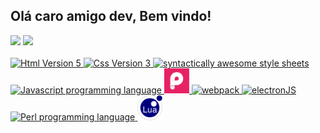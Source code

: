 ## Olá caro amigo dev, Bem vindo!

<div>  
  <img  src="https://github-readme-stats.vercel.app/api?username=ariDevelops&show_icons=true&theme=holi&include_all_commits=true&count_private=true"/>
  <img src="https://github-readme-stats.vercel.app/api/top-langs/?username=ariDevelops&layout=compact&langs_count=3&theme=holi"/>
</div>
<br

<p align="center">
  <a href="https://skillicons.dev">
      <!--      <img src="https://icongr.am/devicon/linux-original.svg?size=40&color=000000"> -->
    <img src="https://icongr.am/devicon/html5-original.svg?size=40&color=ffffff" alt="Html Version 5">  
   <img src="https://icongr.am/devicon/css3-original.svg?size=40&color=ffffff" alt="Css Version 3">
                <img src="https://skillicons.dev/icons?i=sass" width=40 height=40 alt="syntactically awesome style sheets"/>
   <!--     <img src="https://icongr.am/devicon/angularjs-plain.svg?size=40&color=e01b24" alt="Angular JS"/>
        <img src="https://icongr.am/devicon/typescript-original.svg?size=40&color=000000" alt="Typescript Js Superset"/>
    -->
    <img src="https://icongr.am/devicon/javascript-original.svg?size=40&color=000000" alt="Javascript programming language">
                    <img src="assets/img/pixijs.png" width=40 height=40 alt="pixi JS"> 
        <!--        <img src="assets/img/gsap.png" width=40 height=40 alt="GSAP"> -->
            <img src="https://icongr.am/devicon/webpack-original.svg?size=40&color=000000" alt="webpack">
        <img src="https://icongr.am/devicon/electron-original.svg?size=40&color=000000" alt="electronJS"> 
         <!--   <img src="https://skillicons.dev/icons?i=cpp" width=40 height=40 alt="C++ programming language"/> -->
        <img src="https://skillicons.dev/icons?i=perl" width=40 height=40 alt="Perl programming language"/>
            <!--  <img src="assets/img/assembly.png" width=43 height=43 alt="Assembly programming language"> -->
        <img src="assets/img/LuaLang.png" width=40 height=40 alt="Lua programming language">

         
  </a>
</p>


